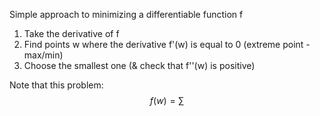 Simple approach to minimizing a differentiable function f
1. Take the derivative of f
2. Find points w where the derivative f'(w) is equal to 0 (extreme point - max/min)
3. Choose the smallest one (& check that f''(w) is positive)

Note that this problem:
$$f(w) = \sum$$
